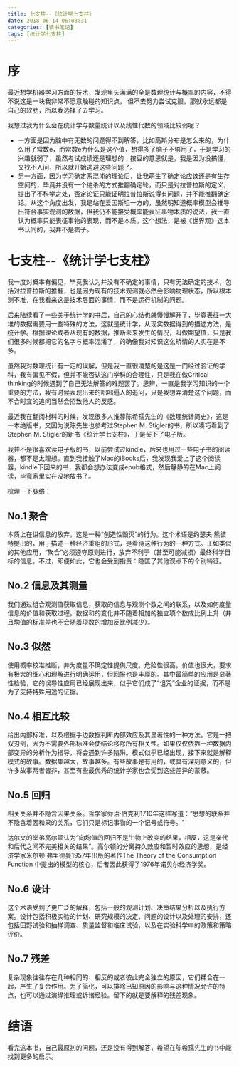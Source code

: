 ```yaml
---
title: 七支柱--《统计学七支柱》
date: 2018-06-14 06:08:31
categories: [读书笔记]
tags: [统计学七支柱] 
---
```

# 序

最近想学机器学习方面的技术，发现里头满满的全是数理统计与概率的内容，不得不说这是一块我非常不愿意触碰的知识点， 但不去努力尝试克服，那就永远都是自己的软肋，所以我选择了去学习。
<!-- more -->

我想过我为什么会在统计学与数量统计以及线性代数的领域比较弱呢？
- 一方面是因为脑中有无数的问题得不到解答，比如高斯分布是怎么来的，为什么用了常数e，而常数e为什么是这个值，想得多了脑子不够用了，于是学习的兴趣就弱了，虽然考试成绩还是理想的；按豆的意思就是，我是因为没搞懂，又找不人问，所以就开始逃避这些问题了。
- 另一方面，因为学习确定系混沌的理论后，让我萌生了确定论应该还是有生存空间的，毕竟并没有一个绝杀的方式推翻确定轮，而只是对拉普拉斯的定义，提出了不科学之处，否定论证只能证明拉普拉斯说得有问题，并不能推翻确定论。从这个角度出发，我是站在爱因斯坦一方的，虽然明知道概率模型会推导出符合事实观测的数据，但我仍不能接受概率能表征事物本质的说法，我一直认为概率只能表征事物的表现，而不是本质。这个想法，是被《世界观》这本书认同的，我并不是疯子。

# 七支柱--《统计学七支柱》

我一度对概率有偏见，毕竟我认为并没有不确定的事情，只有无法确定的技术，包括对拉普拉斯的推翻，也是因为现有的技术观测就必然会影响物理状态，所以根本测不准，在我看来这是技术层面的事情，而不是运行机制的问题。

后来陆续看了一些关于统计学的书后，自己的心结也就慢慢解开了，毕竟表征一大堆的数据需要用一些特殊的方法，这就是统计学，从现实数据得到的描述方法，是统计学。根据理论或者从现有的数据，推断未来发生的情况，叫做期望值，只是我们很多时候都把它的名字与概率混淆了，的确像我对知识这么矫情的人实在是不多。

虽然我对数理统计有一定的误解，但是我一直很清楚的是这是一门经过验证的学科，我有偏见不假，但并不能否认这门学科的合理性，只是我在做Critical thinking的时候遇到了自己无法解答的难题罢了。思辨，一直是我学习知识的一个重要的方法，我有时候表现出来的咄咄逼人的追问，只是我想弄清楚这个问题，而不合时宜的追问当然会招致他人的反感。

最近我在翻阅材料的时候，发现很多人推荐陈希孺先生的《数理统计简史》，这是一本绝版书，又因为说陈先生也参考过Stephen M. Stigler的书，所以凑巧看到了Stephen M. Stigler的新书《统计学七支柱》，于是买下了电子版。

我并不是很喜欢读电子版的书，以前尝试过kindle，后来也用过一些电子书的阅读器，都不是太理想。直到我接触了Mac的iBooks后，我发现我爱上了这个阅读器，kindle下回来的书，我都会想办法变成epub格式，然后静静的在Mac上阅读，毕竟家里实在没地放书了。

梳理一下脉络：

## No.1 聚合

本质上在讲信息的放弃，这是一种“创造性毁灭”的行为。这个术语是约瑟夫·熊彼特提出的，用于描述一种经济重组的形式，是看待这种行为的一种方式。正如类似的其他应用，“聚合”必须遵守原则进行，放弃不利于（甚至可能减损）最终科学目标的信息。不过，即便如此，它也会受到指责：隐匿了其他观点下的个别特征。


## No.2 信息及其测量

我们通过组合观测值获取信息，获取的信息与观测个数之间的联系，以及如何度量信息的价值和获取过程。数据和的变化并不随着相加的独立项个数成比例上升（并且均值的标准差也不会随着项数的增加反比例减少）。

## No.3 似然

使用概率校准推断，并为度量不确定性提供尺度。危险性很高，价值也很大，要求有极大的细心和理解进行明确运用，但回报也是丰厚的。其中最简单的应用是显著性检验，它的误导性应用已经展现出来，似乎它们成了“诅咒”企业的证据，而不是为了支持特殊用途的证据。


## No.4 相互比较

给出内部标准，以及根据手边数据判断内部效应及其显著性的一种方法。它是一把双刃剑，因为不需要外部标准会使结论移除所有相关性。如果仅仅依靠一种数据内部变异的分析作为指导，将会遇到许多陷阱。模式似乎已经出现，接下来就是解释模式的故事。数据集越大，故事越多。有些故事是有用的，或具有深刻意义的，但许多故事两者皆非，甚至有些最优秀的统计学家也会受到这些差异的蒙蔽。 
                            
## No.5 回归

相关关系并不隐含因果关系。哲学家乔治·伯克利1710年这样写道：“思想的联系并不隐含着因和果的关系，它们只是标记事物的一个记号或符号。"

达尔文的堂弟高尔顿认为“向均值的回归不是生物上改变的结果，相反，这是亲代和后代之间不完美相关的结果”。高尔顿的分离持久效应和暂时效应的思想，是经济学家米尔顿·弗里德曼1957年出版的著作The Theory of the Consumption Function 中提出的模型的核心，后者因此获得了1976年诺贝尔经济学奖。

## No.6 设计

这个术语受到了更广泛的解释，包括一般的观测计划、决策结果分析以及执行方案。设计包括积极实验的计划、研究规模的决定、问题的设计以及处理的安排，还包括田野试验和抽样调查、质量监督和临床试验，以及在实验科学中的政策和策略评价。

## No.7 残差
复杂现象往往存在几种相同的、相反的或者彼此完全独立的原因，它们糅合在一起，产生了复合作用。为了简化，可以排除已知原因的影响与这种情况允许的特点，也可以通过演绎推理或诉诸经验。留下的就是要解释的残差现象。


# 结语

看完这本书，自己最原初的问题，还是没有得到解答，希望在陈希孺先生的书中能找到更多的启示。